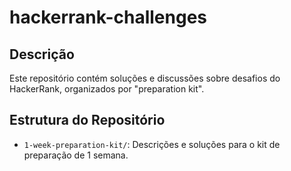 # hackerrank-challenges

## Descrição
Este repositório contém soluções e discussões sobre desafios do HackerRank, organizados por "preparation kit".

## Estrutura do Repositório
- `1-week-preparation-kit/`: Descrições e soluções para o kit de preparação de 1 semana.
